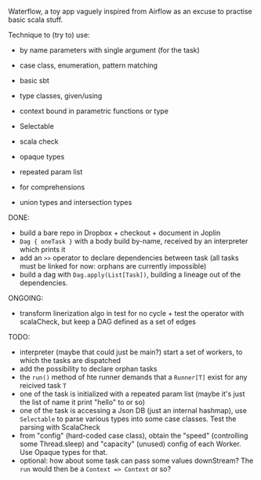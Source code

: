 Waterflow, a toy app vaguely inspired from Airflow as an excuse to practise basic scala stuff.

Technique to (try to) use:
* by name parameters with single argument (for the task)
* case class, enumeration, pattern matching
* basic sbt 
* type classes, given/using
* context bound in parametric functions or type
* Selectable 
* scala check
* opaque types
* repeated param list

* for comprehensions
* union types and intersection types

DONE:
* build a bare repo in Dropbox + checkout + document in Joplin
* `Dag { oneTask }` with a body build by-name, received by an interpreter which prints it
* add an `>>` operator to declare dependencies between task (all tasks must be linked for now: orphans are currently impossible)
* build a dag with `Dag.apply(List[Task])`, building a lineage out of the dependencies.

ONGOING:
* transform linerization algo in test for no cycle + test the operator with scalaCheck, but keep a DAG defined as a set of edges

TODO:

* interpreter (maybe that could just be main?) start a set of workers, to which the tasks are dispatched
* add the possibility to declare orphan tasks
* the `run()` method of hte runner demands that a `Runner[T]` exist for any reicived task `T`
* one of the task is initialized with a repeated param list (maybe it's just the list of name it print "hello" to or so)
* one of the task is accessing a Json DB (just an internal hashmap), use `Selectable` to parse various types into some case classes. Test the parsing with ScalaCheck
* from "config" (hard-coded case class), obtain the "speed" (controlling some Thread.sleep) and "capacity" (unused) config of each Worker. Use Opaque types for that.
* optional: how about some task can pass some values downStream? The `run` would then be a `Context => Context` or so?

